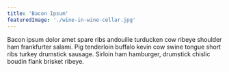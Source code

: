 ```yaml
---
title: 'Bacon Ipsum'
featuredImage: './wine-in-wine-cellar.jpg'
---
```


Bacon ipsum dolor amet spare ribs andouille turducken cow ribeye shoulder ham frankfurter salami. Pig tenderloin buffalo kevin cow swine tongue short ribs turkey drumstick sausage. Sirloin ham hamburger, drumstick chislic boudin flank brisket ribeye.
